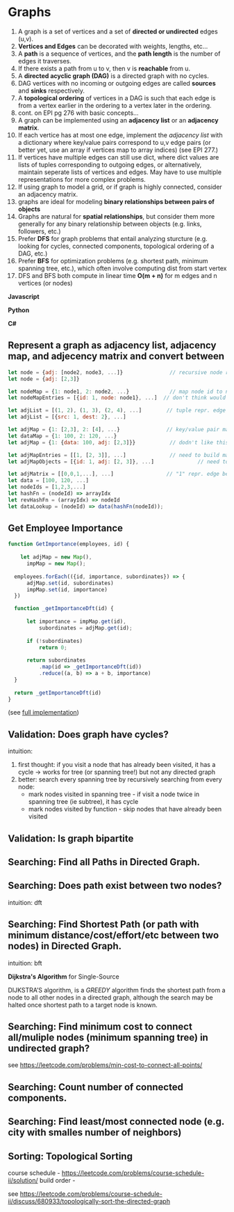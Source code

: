 # Graphs

1. A graph is a set of vertices and a set of **directed or undirected** edges (u,v).
2. **Vertices and Edges** can be decorated with weights, lengths, etc...
3. A **path** is a sequence of vertices, and the **path length** is the number of edges it traverses.
4. If there exists a path from u to v, then v is **reachable** from u.
5. A **directed acyclic graph (DAG)** is a directed graph with no cycles.
6. DAG vertices with no incoming or outgoing edges are called **sources** and **sinks** respectively.
7. A **topological ordering** of vertices in a DAG is such that each edge is from a vertex earlier in the ordering to a vertex later in the ordering.
8. cont. on EPI pg 276 with basic concepts...
9. A graph can be implemented using an **adjacency list** or an **adjacency matrix**.
10. If each vertice has at most one edge, implement the *adjacency list* with a dictionary where key/value pairs correspond to u,v edge pairs (or better yet, use an array if vertices map to array indices) (see EPI 277.)
11. If vertices have multiple edges can still use dict, where dict values are lists of tuples corresponding to outgoing edges, or alternatively, maintain seperate lists of vertices and edges. May have to use multiple representations for more complex problems.
12. If using graph to model a grid, or if graph is highly connected, consider an adjacency matrix.
10. graphs are ideal for modeling **binary relationships between pairs of objects**
11. Graphs are natural for **spatial relationships**, but consider them more generally for any binary relationship between objects (e.g. links, followers, etc.)
12. Prefer **DFS** for graph problems that entail analyzing sturcture (e.g. looking for cycles, connected components, topological ordering of a DAG, etc.)
13. Prefer **BFS** for optimization problems (e.g. shortest path, minimum spanning tree, etc.), which often involve computing dist from start vertex
14. DFS and BFS both compute in linear time **O(m + n)** for m edges and n vertices (or nodes)

**Javascript**

**Python**

**C#**

## Represent a graph as adjacency list, adjacency map, and adjecency matrix and convert between

```js
let node = {adj: [node2, node3, ...]}               // recursive node repr. (of spanning tree)
let node = {adj: [2,3]}

let nodeMap = {1: node1, 2: node2, ...}             // map node id to node. Req. for adjacency list/map/matrix 
let nodeMapEntries = [{id: 1, node: node1}, ...]  // don't think would ever see this

let adjList = [(1, 2), (1, 3), (2, 4), ...]        // tuple repr. edge in graph. tuple should be integer tuples repr id pairs.
let adjList = [{src: 1, dest: 2}, ...]

let adjMap = {1: [2,3], 2: [4], ...}               // key/value pair maps node to its neighbors
let dataMap = {1: 100, 2: 120, ...}
let adjMap = {1: {data: 100, adj: [2,3]}}           // dodn't like this

let adjMapEntries = [[1, [2, 3]], ...]              // need to build map before, 
let adjMapObjects = [{id: 1, adj: [2, 3]}, ...]              // need to build map before, 

let adjMatrix = [[0,0,1,...], ...]                 // "1" repr. edge between nodes mapped to row & col
let data = [100, 120, ...]
let nodeIds = [1,2,3,...]
let hashFn = (nodeId) => arrayIdx
let revHashFn = (arrayIdx) => nodeId
let dataLookup = (nodeId) => data(hashFn(nodeId));
```

## Get Employee Importance

```js
function GetImportance(employees, id) {
	
	let adjMap = new Map(),
      impMap = new Map();
    
  employees.forEach(({id, importance, subordinates}) => {
      adjMap.set(id, subordinates)
      impMap.set(id, importance)
  })

  function _getImportanceDft(id) {
      
      let importance = impMap.get(id),
          subordinates = adjMap.get(id);
      
      if (!subordinates)
          return 0;
      
      return subordinates
          .map(id => _getImportanceDft(id))
          .reduce((a, b) => a + b, importance)
  }
  
  return _getImportanceDft(id)
}
```
(see [full implementation](javascript\trees_and_graphs\employee_importance.js))

## Validation: Does graph have cycles?

intuition:
1. first thought: if you visit a node that has already been visited, it has a cycle -> works for tree (or spanning tree!) but not any directed graph
2. better: search every spanning tree by recursively searching from every node:
    * mark nodes visited in spanning tree - if visit a node twice in spanning tree (ie subtree), it has cycle
    * mark nodes visited by function - skip nodes that have already been visited

## Validation: Is graph bipartite

## Searching: Find all Paths in Directed Graph.

## Searching: Does path exist between two nodes?

intuition: dft 

## Searching: Find Shortest Path (or path with minimum distance/cost/effort/etc between two nodes) in Directed Graph.

intuition: bft

**Dijkstra's Algorithm** for Single-Source 

DIJKSTRA’S algorithm, is a *GREEDY* algorithm finds the shortest path from a node to all other nodes in a directed graph, although the search may be halted once shortest path to a target node is known. 

## Searching: Find minimum cost to connect all/muliple nodes (minimum spanning tree) in undirected graph?

see https://leetcode.com/problems/min-cost-to-connect-all-points/

## Searching: Count number of connected components.

## Searching: Find least/most connected node (e.g. city with smalles number of neighbors)

## Sorting: Topological Sorting

course schedule - https://leetcode.com/problems/course-schedule-ii/solution/
build order - 

see https://leetcode.com/problems/course-schedule-ii/discuss/680933/topologically-sort-the-directed-graph